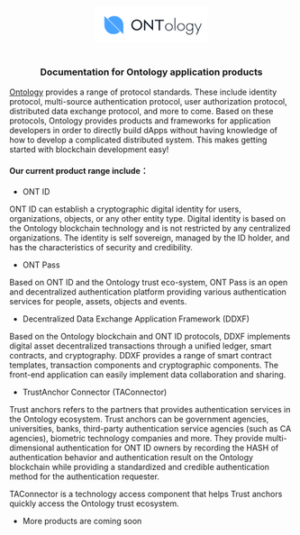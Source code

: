 
<p align="center">
  <img
    src="https://raw.githubusercontent.com/ontio/documentation/master/zh-CN/Ontology_CH.png"
    width="200px"
  >
</p>
<h1 align="center"></h1>
<h3 align="center">Documentation for Ontology application products</h3>

[Ontology](https://ont.io/#/) provides a range of protocol standards. These include identity protocol, multi-source authentication protocol, user authorization protocol, distributed data exchange protocol, and more to come. Based on these protocols, Ontology provides products and frameworks for application developers in order to directly build dApps without having knowledge of how to develop a complicated distributed system. This makes getting started with blockchain development easy!

#### Our current product range include：

* ONT ID 

ONT ID can establish a cryptographic digital identity for users, organizations, objects, or any other entity type. Digital identity is based on the Ontology blockchain technology and is not restricted by any centralized organizations. The identity is self sovereign, managed by the ID holder, and has the characteristics of security and credibility.

* ONT Pass 

Based on ONT ID and the Ontology trust eco-system, ONT Pass is an open and decentralized authentication platform providing various authentication services for people, assets, objects and events.

* Decentralized Data Exchange Application Framework (DDXF)

Based on the Ontology blockchain and ONT ID protocols, DDXF implements digital asset decentralized transactions through a unified ledger, smart contracts, and cryptography. DDXF provides a range of smart contract templates, transaction components and cryptographic components. The front-end application can easily implement data collaboration and sharing.

* TrustAnchor Connector (TAConnector)

Trust anchors refers to the partners that provides authentication services in the Ontology ecosystem. Trust anchors can be government agencies, universities, banks, third-party authentication service agencies (such as CA agencies), biometric technology companies and more. They provide multi-dimensional authentication for ONT ID owners by recording the HASH of authentication behavior and authentication result on the Ontology blockchain while providing a standardized and credible authentication method for the authentication requester.

TAConnector is a technology access component that helps Trust anchors quickly access the Ontology trust ecosystem.

* More products are coming soon

